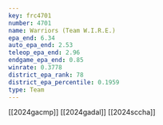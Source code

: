 ```yaml
---
key: frc4701
number: 4701
name: Warriors (Team W.I.R.E.)
epa_end: 6.34
auto_epa_end: 2.53
teleop_epa_end: 2.96
endgame_epa_end: 0.85
winrate: 0.3778
district_epa_rank: 78
district_epa_percentile: 0.1959
type: Team
---
```

[[2024gacmp]]
[[2024gadal]]
[[2024sccha]]
